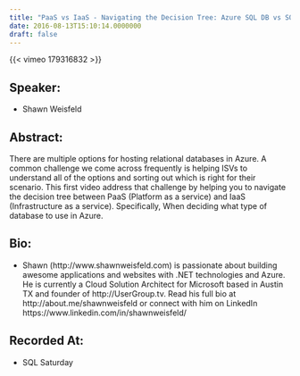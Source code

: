 ```yaml
---
title: "PaaS vs IaaS - Navigating the Decision Tree: Azure SQL DB vs SQL on a VM"
date: 2016-08-13T15:10:14.0000000
draft: false
---
```


{{< vimeo 179316832 >}}

## Speaker:

 - Shawn Weisfeld

## Abstract:

<p>There are multiple options for hosting relational databases in Azure. A common challenge we come across frequently is helping ISVs to understand all of the options and sorting out which is right for their scenario. This first video address that challenge by helping you to navigate the decision tree between PaaS (Platform as a service) and IaaS (Infrastructure as a service). Specifically, When deciding what type of database to use in Azure.</p>

## Bio:

 - <p>Shawn (http://www.shawnweisfeld.com) is passionate about building awesome applications and websites with .NET technologies and Azure. He is currently a Cloud Solution Architect for Microsoft based in Austin TX and founder of http://UserGroup.tv. Read his full bio at http://about.me/shawnweisfeld or connect with him on LinkedIn https://www.linkedin.com/in/shawnweisfeld/</p>

## Recorded At:

 - SQL Saturday

